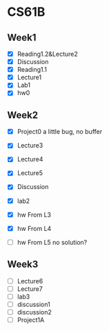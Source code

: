 # CS61B

## Week1
- [x] Reading1.2&Lecture2
- [X] Discussion
- [x] Reading1.1
- [x] Lecture1
- [x] Lab1
- [x] hw0

## Week2
- [X] Project0  a little bug, no buffer
- [X] Lecture3
- [X] Lecture4
- [X] Lecture5
- [X] Discussion
- [X] lab2

- [X] hw From L3
- [X] hw From L4
- [ ] hw From L5  no solution?

## Week3
- [ ] Lecture6
- [ ] Lecture7
- [ ] lab3
- [ ] discussion1
- [ ] discussion2
- [ ] Project1A
